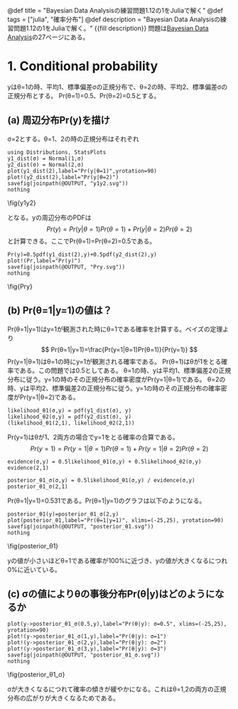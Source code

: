 @def title = "Bayesian Data Analysisの練習問題1.12の1をJuliaで解く"
@def tags = ["julia", "確率分布"]
@def description = "Bayesian Data Analysisの練習問題1.12の1をJuliaで解く。"
{{fill description}}
問題は[Bayesian Data Analysis](http://www.stat.columbia.edu/~gelman/book/)の27ページにある。

# 1. Conditional probability
yはθ=1の時、平均1、標準偏差σの正規分布で、θ=2の時、平均2、標準偏差σの正規分布とする。
Pr(θ=1)=0.5、Pr(θ=2)=0.5とする。

## (a) 周辺分布Pr(y)を描け
σ=2とする。θ=1、2の時の正規分布はそれぞれ
```!
using Distributions, StatsPlots
y1_dist(σ) = Normal(1,σ)
y2_dist(σ) = Normal(2,σ)
plot(y1_dist(2),label="Pr(y|θ=1)",yrotation=90)
plot!(y2_dist(2),label="Pr(y|θ=2)")
savefig(joinpath(@OUTPUT, "y1y2.svg"))
nothing
```
\fig{y1y2}

となる。yの周辺分布のPDFは
$$
Pr(y)=Pr(y|θ=1)Pr(θ=1)+Pr(y|θ=2)Pr(θ=2)
$$
と計算できる。ここでPr(θ=1)=Pr(θ=2)=0.5である。
```!
Pr(y)=0.5pdf(y1_dist(2),y)+0.5pdf(y2_dist(2),y)
plot!(Pr,label="Pr(y)")
savefig(joinpath(@OUTPUT, "Pry.svg"))
nothing
```
\fig{Pry}

## (b) Pr(θ=1|y=1)の値は？
Pr(θ=1|y=1)はy=1が観測された時にθ=1である確率を計算する。ベイズの定理より
$$
Pr(θ=1|y=1)=\frac{Pr(y=1|θ=1)Pr(θ=1)}{Pr(y=1)}
$$
Pr(y=1|θ=1)はθ=1の時にy=1が観測される確率である。
Pr(θ=1)はθが1をとる確率である。この問題では0.5としてある。
θ=1の時、yは平均1、標準偏差2の正規分布に従う。y=1の時のその正規分布の確率密度がPr(y=1|θ=1)である。
θ=2の時、yは平均2、標準偏差2の正規分布に従う。y=1の時のその正規分布の確率密度がPr(y=1|θ=2)である。
```!
likelihood_θ1(σ,y) = pdf(y1_dist(σ), y)
likelihood_θ2(σ,y) = pdf(y2_dist(σ), y)
(likelihood_θ1(2,1), likelihood_θ2(2,1))
```
Pr(y=1)はθが1、2両方の場合でy=1をとる確率の合算である。
$$
Pr(y=1)=Pr(y=1|θ=1)Pr(θ=1)+Pr(y=1|θ=2)Pr(θ=2)
$$
```!
evidence(σ,y) = 0.5likelihood_θ1(σ,y) + 0.5likelihood_θ2(σ,y)
evidence(2,1)
```
```!
posterior_θ1_σ(σ,y) = 0.5likelihood_θ1(σ,y) / evidence(σ,y)
posterior_θ1_σ(2,1)
```
Pr(θ=1|y=1)=0.531である。Pr(θ=1|y=1)のグラフは以下のようになる。
```!
posterior_θ1(y)=posterior_θ1_σ(2,y)
plot(posterior_θ1,label="Pr(θ=1|y=1)", xlims=(-25,25), yrotation=90)
savefig(joinpath(@OUTPUT, "posterior_θ1.svg"))
nothing
```
\fig{posterior_θ1}

yの値が小さいほどθ=1である確率が100%に近づき、yの値が大きくなるにつれ0%に近いている。

## (c) σの値によりθの事後分布Pr(θ|y)はどのようになるか
```!
plot(y->posterior_θ1_σ(0.5,y),label="Pr(θ|y): σ=0.5", xlims=(-25,25), yrotation=90)
plot!(y->posterior_θ1_σ(1,y),label="Pr(θ|y): σ=1")
plot!(y->posterior_θ1_σ(2,y),label="Pr(θ|y): σ=2")
plot!(y->posterior_θ1_σ(3,y),label="Pr(θ|y): σ=3")
savefig(joinpath(@OUTPUT, "posterior_θ1_σ.svg"))
nothing
```
\fig{posterior_θ1_σ}

σが大きくなるにつれて確率の傾きが緩やかになる。これはθ=1,2の両方の正規分布の広がりが大きくなるためである。